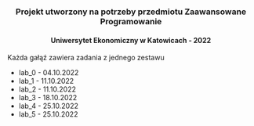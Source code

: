 <h3 align="center"> Projekt utworzony na potrzeby przedmiotu Zaawansowane Programowanie </h3>
<h4 align="center"> Uniwersytet Ekonomiczny w Katowicach - 2022 </h4>

<p> Każda gałąź zawiera zadania z jednego zestawu </p>

* lab_0 - 04.10.2022
* lab_1 - 11.10.2022
* lab_2 - 11.10.2022
* lab_3 - 18.10.2022
* lab_4 - 25.10.2022
* lab_5 - 25.10.2022
